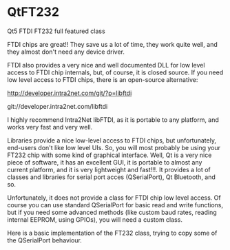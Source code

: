 # QtFT232
Qt5 FTDI FT232 full featured class

FTDI chips are great!! They save us a lot of time, they work quite well, and they almost don't need any device driver.
 

FTDI also provides a very nice and well documented DLL for low level access to FTDI chip internals, but, of course, it is closed source. If you need low level access to FTDI chips, there is an open-source alternative:

http://developer.intra2net.com/git/?p=libftdi

git://developer.intra2net.com/libftdi

 
I highly recommend Intra2Net libFTDI, as it is portable to any platform, and works very fast and very well.

 
Libraries provide a nice low-level access to FTDI chips, but unfortunately, end-users don't like low level UIs. So, you will most probably be using your FT232 chip with some kind of graphical interface. Well, Qt is a very nice piece of software, it has an excellent GUI, it is portable to almost any current platform, and it is very lightweight and fast!!!. It provides a lot of classes and libraries for serial port acces (QSerialPort), Qt Bluetooth, and so.

Unfortunately, it does not provide a class for FTDI chip low level access. Of course you can use standard QSerialPort for basic read and write functions, but if you need some advanced methods (like custom baud rates, reading internal EEPROM, using GPIOs), you will need a custom class.
 

Here is a basic implementation of the FT232 class, trying to copy some of the QSerialPort behaviour.
